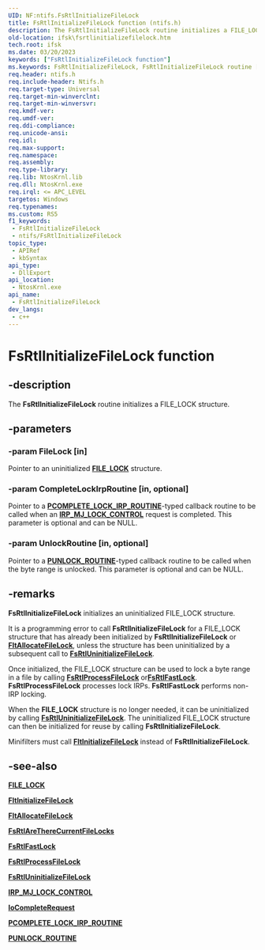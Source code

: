 ```yaml
---
UID: NF:ntifs.FsRtlInitializeFileLock
title: FsRtlInitializeFileLock function (ntifs.h)
description: The FsRtlInitializeFileLock routine initializes a FILE_LOCK structure.
old-location: ifsk\fsrtlinitializefilelock.htm
tech.root: ifsk
ms.date: 03/20/2023
keywords: ["FsRtlInitializeFileLock function"]
ms.keywords: FsRtlInitializeFileLock, FsRtlInitializeFileLock routine [Installable File System Drivers], fsrtlref_227dc998-43e4-427b-afe5-6d26ff5d1c36.xml, ifsk.fsrtlinitializefilelock, ntifs/FsRtlInitializeFileLock
req.header: ntifs.h
req.include-header: Ntifs.h
req.target-type: Universal
req.target-min-winverclnt: 
req.target-min-winversvr: 
req.kmdf-ver: 
req.umdf-ver: 
req.ddi-compliance: 
req.unicode-ansi: 
req.idl: 
req.max-support: 
req.namespace: 
req.assembly: 
req.type-library: 
req.lib: NtosKrnl.lib
req.dll: NtosKrnl.exe
req.irql: <= APC_LEVEL
targetos: Windows
req.typenames: 
ms.custom: RS5
f1_keywords:
 - FsRtlInitializeFileLock
 - ntifs/FsRtlInitializeFileLock
topic_type:
 - APIRef
 - kbSyntax
api_type:
 - DllExport
api_location:
 - NtosKrnl.exe
api_name:
 - FsRtlInitializeFileLock
dev_langs:
 - c++
---
```


# FsRtlInitializeFileLock function

## -description

The **FsRtlInitializeFileLock** routine initializes a FILE_LOCK structure.

## -parameters

### -param FileLock [in]

Pointer to an uninitialized [**FILE_LOCK**](ns-ntifs-file_lock.md) structure.

### -param CompleteLockIrpRoutine [in, optional]

Pointer to a [**PCOMPLETE_LOCK_IRP_ROUTINE**](nc-ntifs-pcomplete_lock_irp_routine.md)-typed callback routine to be called when an [**IRP_MJ_LOCK_CONTROL**](/windows-hardware/drivers/ifs/irp-mj-lock-control) request is completed. This parameter is optional and can be NULL.

### -param UnlockRoutine [in, optional]

Pointer to a [**PUNLOCK_ROUTINE**](nc-ntifs-punlock_routine.md)-typed callback routine to be called when the byte range is unlocked. This parameter is optional and can be NULL.

## -remarks

**FsRtlInitializeFileLock** initializes an uninitialized FILE_LOCK structure.

It is a programming error to call **FsRtlInitializeFileLock** for a FILE_LOCK structure that has already been initialized by **FsRtlInitializeFileLock** or [**FltAllocateFileLock**](../fltkernel/nf-fltkernel-fltallocatefilelock.md), unless the structure has been uninitialized by a subsequent call to [**FsRtlUninitializeFileLock**](nf-ntifs-_fsrtl_advanced_fcb_header-fsrtluninitializefilelock.md).

Once initialized, the FILE_LOCK structure can be used to lock a byte range in a file by calling [**FsRtlProcessFileLock**](nf-ntifs-_fsrtl_advanced_fcb_header-fsrtlprocessfilelock.md) or[**FsRtlFastLock**](nf-ntifs-fsrtlfastlock.md). **FsRtlProcessFileLock** processes lock IRPs. **FsRtlFastLock** performs non-IRP locking.

When the **FILE_LOCK** structure is no longer needed, it can be uninitialized by calling [**FsRtlUninitializeFileLock**](nf-ntifs-_fsrtl_advanced_fcb_header-fsrtluninitializefilelock.md). The uninitialized FILE_LOCK structure can then be initialized for reuse by calling **FsRtlInitializeFileLock**.

Minifilters must call [**FltInitializeFileLock**](../fltkernel/nf-fltkernel-fltinitializefilelock.md) instead of **FsRtlInitializeFileLock**.

## -see-also

[**FILE_LOCK**](ns-ntifs-file_lock.md)

[**FltInitializeFileLock**](../fltkernel/nf-fltkernel-fltinitializefilelock.md)

[**FltAllocateFileLock**](../fltkernel/nf-fltkernel-fltallocatefilelock.md)

[**FsRtlAreThereCurrentFileLocks**](nf-ntifs-fsrtlaretherecurrentfilelocks.md)

[**FsRtlFastLock**](nf-ntifs-fsrtlfastlock.md)

[**FsRtlProcessFileLock**](nf-ntifs-_fsrtl_advanced_fcb_header-fsrtlprocessfilelock.md)

[**FsRtlUninitializeFileLock**](nf-ntifs-_fsrtl_advanced_fcb_header-fsrtluninitializefilelock.md)

[**IRP_MJ_LOCK_CONTROL**](/windows-hardware/drivers/ifs/irp-mj-lock-control)

[**IoCompleteRequest**](../wdm/nf-wdm-iocompleterequest.md)

[**PCOMPLETE_LOCK_IRP_ROUTINE**](nc-ntifs-pcomplete_lock_irp_routine.md)

[**PUNLOCK_ROUTINE**](nc-ntifs-punlock_routine.md)
